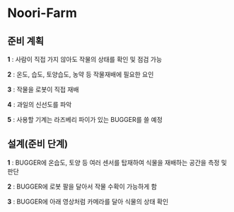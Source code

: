 # Noori-Farm

## **준비 계획**

**1** : 사람이 직접 가지 않아도 작물의 상태를 확인 및 점검 가능 

**2** : 온도, 습도, 토양습도, 농약 등 작물재배에 필요한 요인 

**3** : 작물을 로봇이 직접 재배 

**4** : 과일의 신선도를 파악 

**5** : 사용할 기계는 라즈베리 파이가 있는 BUGGER를 쓸 예정

## **설계(준비 단계)**

**1** : BUGGER에 온습도, 토양 등 여러 센서를 탑재하여 식물을 재배하는 공간을 측정 및 판단

**2** : BUGGER에 로봇 팔을 달아서 작물 수확이 가능하게 함

**3** : BUGGER에 아래 영상처럼 카메라를 달아 식물의 상태 확인


